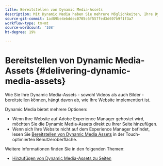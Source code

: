 ```yaml
---
title: Bereitstellen von Dynamic Media-Assets
description: Mit Dynamic Media haben Sie mehrere Möglichkeiten, Ihre Dynamic Media-Assets - sowohl Videos als auch Bilder - für Ihre Website bereitzustellen.
source-git-commit: 1ad89be4ebddec0705c6f557fed3d697b9f1f3a7
workflow-type: tm+mt
source-wordcount: '108'
ht-degree: 19%

---
```



# Bereitstellen von Dynamic Media-Assets {#delivering-dynamic-media-assets}

Wie Sie Ihre Dynamic Media-Assets - sowohl Videos als auch Bilder - bereitstellen können, hängt davon ab, wie Ihre Website implementiert ist.

Dynamic Media bietet mehrere Optionen:

* Wenn Ihre Website auf Adobe Experience Manager gehostet wird, möchten Sie die Dynamic Media-Assets direkt zu Ihrer Seite hinzufügen.
* Wenn sich Ihre Website nicht auf dem Experience Manager befindet, lesen Sie [Bereitstellen von Dynamic Media Assets](/help/assets/dynamic-media/delivering-dynamic-media-assets.md) in der Touch-optimierten Benutzeroberfläche.

Weitere Informationen finden Sie in den folgenden Themen:

* [Hinzufügen von Dynamic Media-Assets zu Seiten](/help/assets/dynamic-media/adding-dynamic-media-assets-to-pages.md)

